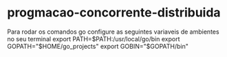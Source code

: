 # progmacao-concorrente-distribuida

Para rodar os comandos go configure as seguintes variaveis de ambientes no seu terminal
export  PATH=$PATH:/usr/local/go/bin
export GOPATH="$HOME/go_projects"
export GOBIN="$GOPATH/bin"